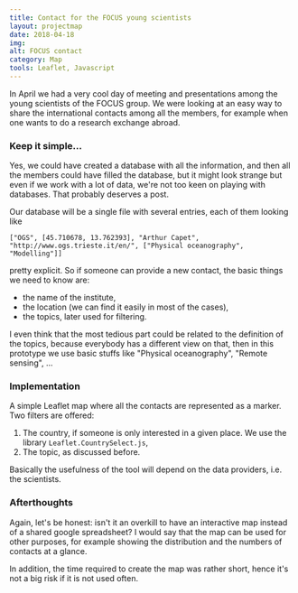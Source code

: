 ```yaml
---
title: Contact for the FOCUS young scientists
layout: projectmap
date: 2018-04-18
img:
alt: FOCUS contact
category: Map
tools: Leaflet, Javascript
---
```


In April we had a very cool day of meeting and presentations among the young scientists of the FOCUS group. We were looking at an easy way to share the international contacts among all the members, for example when one wants to do a research exchange abroad.

### Keep it simple...

Yes, we could have created a database with all the information, and then all the members could have filled the database, but it might look strange but even if we work with a lot of data, we're not too keen on playing with databases. That probably deserves a post.

Our database will be a single file with several entries, each of them looking like
```
["OGS", [45.710678, 13.762393], "Arthur Capet", "http://www.ogs.trieste.it/en/", ["Physical oceanography", "Modelling"]]
```
pretty explicit. So if someone can provide a new contact, the basic things we need to know are:
* the name of the institute,
* the location (we can find it easily in most of the cases),
* the topics, later used for filtering.

I even think that the most tedious part could be related to the definition of the topics, because everybody has a different view on that, then in this prototype we use basic stuffs like "Physical oceanography", "Remote sensing", ...

### Implementation

A simple Leaflet map where all the contacts are represented as a marker. Two filters are offered:
1. The country, if someone is only interested in a given place. We use the library `Leaflet.CountrySelect.js`,
2. The topic, as discussed before.

Basically the usefulness of the tool will depend on the data providers, i.e. the scientists.

### Afterthoughts

Again, let's be honest: isn't it an overkill to have an interactive map instead of a shared google spreadsheet? I would say that the map can be used for other purposes, for example showing the distribution and the numbers of contacts at a glance.

In addition, the time required to create the map was rather short, hence it's not a big risk if it is not used often. 
